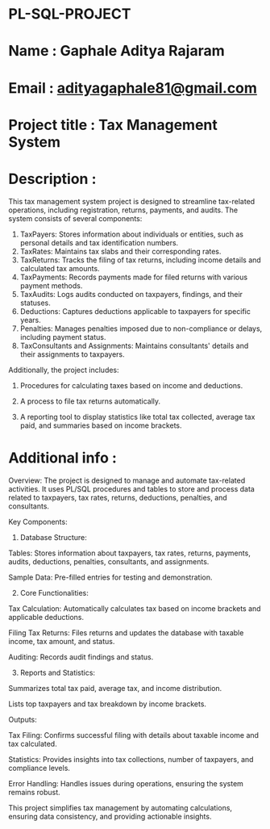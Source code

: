 # PL-SQL-PROJECT
# Name : Gaphale Aditya Rajaram
# Email : adityagaphale81@gmail.com
# Project title : Tax Management System
# Description :
This tax management system project is designed to streamline tax-related operations, including registration, returns, payments, and audits. The system consists of several components:

1. TaxPayers: Stores information about individuals or entities, such as personal details and tax identification numbers.
2. TaxRates: Maintains tax slabs and their corresponding rates.
3. TaxReturns: Tracks the filing of tax returns, including income details and calculated tax amounts.
4. TaxPayments: Records payments made for filed returns with various payment methods.
5. TaxAudits: Logs audits conducted on taxpayers, findings, and their statuses.
6. Deductions: Captures deductions applicable to taxpayers for specific years.
7. Penalties: Manages penalties imposed due to non-compliance or delays, including payment status.
8. TaxConsultants and Assignments: Maintains consultants' details and their assignments to taxpayers.

Additionally, the project includes:

1. Procedures for calculating taxes based on income and deductions.

2. A process to file tax returns automatically.

3. A reporting tool to display statistics like total tax collected, average tax paid, and summaries based on income brackets.

# Additional info : 
Overview:
The project is designed to manage and automate tax-related activities. It uses PL/SQL procedures and tables to store and process data related to taxpayers, tax rates, returns, deductions, penalties, and consultants.

Key Components:
1. Database Structure:
   
Tables: Stores information about taxpayers, tax rates, returns, payments, audits, deductions, penalties, consultants, and assignments.

Sample Data: Pre-filled entries for testing and demonstration.

2. Core Functionalities:
   
Tax Calculation: Automatically calculates tax based on income brackets and applicable deductions.

Filing Tax Returns: Files returns and updates the database with taxable income, tax amount, and status.

Auditing: Records audit findings and status.

3. Reports and Statistics:

Summarizes total tax paid, average tax, and income distribution.

Lists top taxpayers and tax breakdown by income brackets.

Outputs:

Tax Filing: Confirms successful filing with details about taxable income and tax calculated.

Statistics: Provides insights into tax collections, number of taxpayers, and compliance levels.

Error Handling: Handles issues during operations, ensuring the system remains robust.


This project simplifies tax management by automating calculations, ensuring data consistency, and providing actionable insights.


